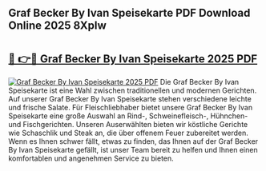 ## Graf Becker By Ivan Speisekarte PDF Download Online 2025 8XpIw

# <h2><a href="http://gc7uq9.nevu.top/?p=Graf+Becker+By+Ivan+Speisekarte">🔗 👉🔴 Graf Becker By Ivan Speisekarte 2025 PDF</a></h2>

[![Graf Becker By Ivan Speisekarte 2025 PDF](https://i.imgur.com/dBaPXMq.png)](http://gc7uq9.nevu.top/?p=Graf+Becker+By+Ivan+Speisekarte)
Die Graf Becker By Ivan Speisekarte ist eine Wahl zwischen traditionellen und modernen Gerichten. Auf unserer Graf Becker By Ivan Speisekarte stehen verschiedene leichte und frische Salate. Für Fleischliebhaber bietet unsere Graf Becker By Ivan Speisekarte eine große Auswahl an Rind-, Schweinefleisch-, Hühnchen- und Fischgerichten. Unseren Auserwählten bieten wir köstliche Gerichte wie Schaschlik und Steak an, die über offenem Feuer zubereitet werden. Wenn es Ihnen schwer fällt, etwas zu finden, das Ihnen auf der Graf Becker By Ivan Speisekarte gefällt, ist unser Team bereit zu helfen und Ihnen einen komfortablen und angenehmen Service zu bieten.
